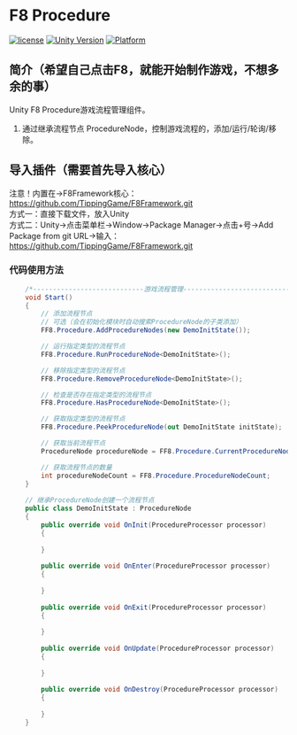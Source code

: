 # F8 Procedure

[![license](http://img.shields.io/badge/license-MIT-green.svg)](https://opensource.org/licenses/MIT) 
[![Unity Version](https://img.shields.io/badge/unity-2021|2022|2023|6000-blue)](https://unity.com) 
[![Platform](https://img.shields.io/badge/platform-Win%20%7C%20Android%20%7C%20iOS%20%7C%20Mac%20%7C%20Linux%20%7C%20WebGL-orange)]() 

## 简介（希望自己点击F8，就能开始制作游戏，不想多余的事）
Unity F8 Procedure游戏流程管理组件。
1. 通过继承流程节点 ProcedureNode，控制游戏流程的，添加/运行/轮询/移除。

## 导入插件（需要首先导入核心）
注意！内置在->F8Framework核心：https://github.com/TippingGame/F8Framework.git  
方式一：直接下载文件，放入Unity  
方式二：Unity->点击菜单栏->Window->Package Manager->点击+号->Add Package from git URL->输入：https://github.com/TippingGame/F8Framework.git  

### 代码使用方法
```C#
    /*----------------------------游戏流程管理----------------------------*/
    void Start()
    {
        // 添加流程节点
        // 可选（会在初始化模块时自动搜索ProcedureNode的子类添加）
        FF8.Procedure.AddProcedureNodes(new DemoInitState());

        // 运行指定类型的流程节点
        FF8.Procedure.RunProcedureNode<DemoInitState>();

        // 移除指定类型的流程节点
        FF8.Procedure.RemoveProcedureNode<DemoInitState>();

        // 检查是否存在指定类型的流程节点
        FF8.Procedure.HasProcedureNode<DemoInitState>();

        // 获取指定类型的流程节点
        FF8.Procedure.PeekProcedureNode(out DemoInitState initState);

        // 获取当前流程节点
        ProcedureNode procedureNode = FF8.Procedure.CurrentProcedureNode;

        // 获取流程节点的数量
        int procedureNodeCount = FF8.Procedure.ProcedureNodeCount;
    }
    
    // 继承ProcedureNode创建一个流程节点
    public class DemoInitState : ProcedureNode
    {
        public override void OnInit(ProcedureProcessor processor)
        {
            
        }
        
        public override void OnEnter(ProcedureProcessor processor)
        {
            
        }
    
        public override void OnExit(ProcedureProcessor processor)
        {
            
        }
    
        public override void OnUpdate(ProcedureProcessor processor)
        {
            
        }
        
        public override void OnDestroy(ProcedureProcessor processor)
        {
            
        }
    }
```



